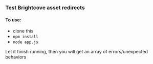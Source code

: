 ### Test Brightcove asset redirects

#### To use:
- clone this
- `npm install`
- `node app.js`

Let it finish running, then you will get an array of errors/unexpected behaviors